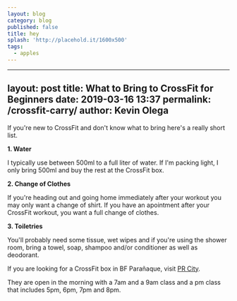 ```yaml
---
layout: blog
category: blog
published: false
title: hey
splash: 'http://placehold.it/1600x500'
tags:
  - apples
---
```

--- 
layout: post 
title: What to Bring to CrossFit for Beginners
date: 2019-03-16 13:37
permalink: /crossfit-carry/ 
author: Kevin Olega 
--- 
If you're new to CrossFit and don't know what to bring here's a really short list.


**1. Water**

I typically use between 500ml to a full liter of water. If I'm packing light, I only bring 500ml and buy the rest at the CrossFit box.


**2. Change of Clothes**

If you're heading out and going home immediately after your workout you may only want a change of shirt. If you have an apointment after your CrossFit workout, you want a full change of clothes.


**3. Toiletries**

You'll probably need some tissue, wet wipes and if you're using the shower room, bring a towel, soap, shampoo and/or conditioner as well as deodorant.

If you are looking for a CrossFit box in BF Parañaque, visit [PR City](http://prcitycf.com/).

They are open in the morning with a 7am and a 9am class and a pm class that includes 5pm, 6pm, 7pm and 8pm.
